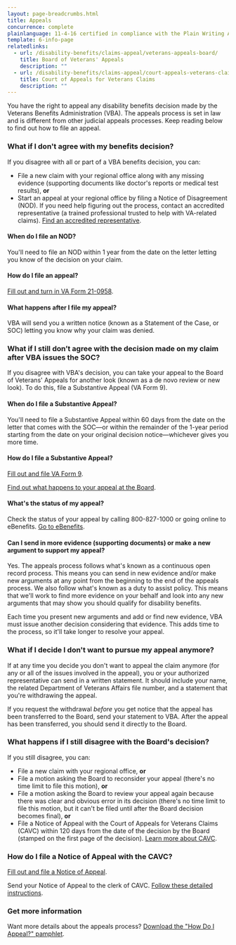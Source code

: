 ```yaml
---
layout: page-breadcrumbs.html
title: Appeals
concurrence: complete
plainlanguage: 11-4-16 certified in compliance with the Plain Writing Act
template: 6-info-page
relatedlinks:
  - url: /disability-benefits/claims-appeal/veterans-appeals-board/
    title: Board of Veterans' Appeals
    description: ""
  - url: /disability-benefits/claims-appeal/court-appeals-veterans-claims/
    title: Court of Appeals for Veterans Claims
    description: ""
---
```


<div class="va-introtext">

You have the right to appeal any disability benefits decision made by the Veterans Benefits Administration (VBA). The appeals process is set in law and is different from other judicial appeals processes. Keep reading below to find out how to file an appeal.  

</div>

<div class="feature" markdown="0">

### What if I don't agree with my benefits decision?  

If you disagree with all or part of a VBA benefits decision, you can:

- File a new claim with your regional office along with any missing evidence (supporting documents like doctor's reports or medical test results), **or**
- Start an appeal at your regional office by filing a Notice of Disagreement (NOD). If you need help figuring out the process, contact an accredited representative (a trained professional trusted to help with VA-related claims). [Find an accredited representative](/disability-benefits/apply/help/index.html).
</div>

#### When do I file an NOD?

You'll need to file an NOD within 1 year from the date on the letter letting you know of the decision on your claim.

#### How do I file an appeal?

[Fill out and turn in VA Form 21-0958](http://www.vba.va.gov/pubs/forms/VBA-21-0958-ARE.pdf).

#### What happens after I file my appeal?

VBA will send you a written notice (known as a Statement of the Case, or SOC) letting you know why your claim was denied.

### What if I still don’t agree with the decision made on my claim after VBA issues the SOC?

If you disagree with VBA's decision, you can take your appeal to the Board of Veterans' Appeals for another look (known as a de novo review or new look). To do this, file a Substantive Appeal (VA Form 9).

#### When do I file a Substantive Appeal?

You'll need to file a Substantive Appeal within 60 days from the date on the letter that comes with the SOC—or within the remainder of the 1-year period starting from the date on your original decision notice—whichever gives you more time.

#### How do I file a Substantive Appeal?

[Fill out and file VA Form 9](http://www.va.gov/vaforms/va/pdf/VA9.pdf).

[Find out what happens to your appeal at the Board](/disability-benefits/claims-appeal/veterans-appeals-board/).

#### What's the status of my appeal?

Check the status of your appeal by calling <span class="tel">800-827-1000</span> or going online to eBenefits. [Go to eBenefits](https://www.ebenefits.va.gov).

#### Can I send in more evidence (supporting documents) or make a new argument to support my appeal?  

Yes. The appeals process follows what's known as a continuous open record process. This means you can send in new evidence and/or make new arguments at any point from the beginning to the end of the appeals process. We also follow what's known as a duty to assist policy. This means that we'll work to find more evidence on your behalf and look into any new arguments that may show you should qualify for disability benefits. 

Each time you present new arguments and add or find new evidence, VBA must issue another decision considering that evidence. This adds time to the process, so it'll take longer to resolve your appeal.

### What if I decide I don't want to pursue my appeal anymore?

If at any time you decide you don't want to appeal the claim anymore (for any or all of the issues involved in the appeal), you or your authorized representative can send in a written statement. It should include your name, the related Department of Veterans Affairs file number, and a statement that you're withdrawing the appeal.

If you request the withdrawal *before* you get notice that the appeal has been transferred to the Board, send your statement to VBA. After the appeal has been transferred, you should send it directly to the Board.  

### What happens if I still disagree with the Board's decision?

If you still disagree, you can:

  - File a new claim with your regional office, **or**
  - File a motion asking the Board to reconsider your appeal (there's no time limit to file this motion), **or**
  - File a motion asking the Board to review your appeal again because there was clear and obvious error in its decision (there's no time limit to file this motion, but it can't be filed until after the Board decision becomes final), **or**
  - File a Notice of Appeal with the Court of Appeals for Veterans Claims (CAVC) within 120 days from the date of the decision by the Board (stamped on the first page of the decision). [Learn more about CAVC](/disability-benefits/claims-appeal/court-appeals-veterans-claims/).

### How do I file a Notice of Appeal with the CAVC?

[Fill out and file a Notice of Appeal](http://www.uscourts.cavc.gov/forms_fees.php). 

Send your Notice of Appeal to the clerk of CAVC. [Follow these detailed instructions](http://www.uscourts.cavc.gov/appeal.php).

### Get more information

Want more details about the appeals process? [Download the "How Do I Appeal?" pamphlet](http://www.bva.va.gov/docs/Pamphlets/How-Do-I-Appeal-Booklet--508Compliance.pdf).
